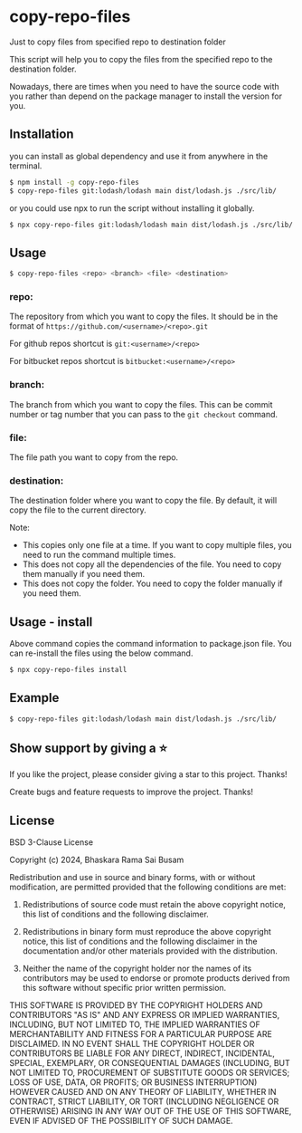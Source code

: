 # copy-repo-files
Just to copy files from specified repo to destination folder

This script will help you to copy the files from the specified repo to the destination folder.

Nowadays, there are times when you need to have the source code with you rather than depend on the package manager to install the version for you.


## Installation

you can install as global dependency and use it from anywhere in the terminal.

```bash
$ npm install -g copy-repo-files
$ copy-repo-files git:lodash/lodash main dist/lodash.js ./src/lib/
```

or you could use npx to run the script without installing it globally.

```bash
$ npx copy-repo-files git:lodash/lodash main dist/lodash.js ./src/lib/
```

## Usage

```bash
$ copy-repo-files <repo> <branch> <file> <destination>
```

### repo:

The repository from which you want to copy the files. It should be in the format of `https://github.com/<username>/<repo>.git`

For github repos shortcut is `git:<username>/<repo>`

For bitbucket repos shortcut is `bitbucket:<username>/<repo>`


### branch: 
The branch from which you want to copy the files. This can be commit number or tag number that you can pass to the `git checkout` command.

### file: 
The file path you want to copy from the repo.

### destination: 
The destination folder where you want to copy the file. By default, it will copy the file to the current directory.


Note: 
- This copies only one file at a time. If you want to copy multiple files, you need to run the command multiple times.
- This does not copy all the dependencies of the file. You need to copy them manually if you need them.
- This does not copy the folder. You need to copy the folder manually if you need them.

## Usage - install

Above command copies the command information to package.json file. You can re-install the files using the below command.

```bash
$ npx copy-repo-files install
```


## Example

```bash
$ copy-repo-files git:lodash/lodash main dist/lodash.js ./src/lib/
```

## Show support by giving a ⭐️

If you like the project, please consider giving a star to this project. Thanks!

Create bugs and feature requests to improve the project. Thanks!

## License

BSD 3-Clause License

Copyright (c) 2024, Bhaskara Rama Sai Busam

Redistribution and use in source and binary forms, with or without
modification, are permitted provided that the following conditions are met:

1. Redistributions of source code must retain the above copyright notice, this
   list of conditions and the following disclaimer.

2. Redistributions in binary form must reproduce the above copyright notice,
   this list of conditions and the following disclaimer in the documentation
   and/or other materials provided with the distribution.

3. Neither the name of the copyright holder nor the names of its
   contributors may be used to endorse or promote products derived from
   this software without specific prior written permission.

THIS SOFTWARE IS PROVIDED BY THE COPYRIGHT HOLDERS AND CONTRIBUTORS "AS IS"
AND ANY EXPRESS OR IMPLIED WARRANTIES, INCLUDING, BUT NOT LIMITED TO, THE
IMPLIED WARRANTIES OF MERCHANTABILITY AND FITNESS FOR A PARTICULAR PURPOSE ARE
DISCLAIMED. IN NO EVENT SHALL THE COPYRIGHT HOLDER OR CONTRIBUTORS BE LIABLE
FOR ANY DIRECT, INDIRECT, INCIDENTAL, SPECIAL, EXEMPLARY, OR CONSEQUENTIAL
DAMAGES (INCLUDING, BUT NOT LIMITED TO, PROCUREMENT OF SUBSTITUTE GOODS OR
SERVICES; LOSS OF USE, DATA, OR PROFITS; OR BUSINESS INTERRUPTION) HOWEVER
CAUSED AND ON ANY THEORY OF LIABILITY, WHETHER IN CONTRACT, STRICT LIABILITY,
OR TORT (INCLUDING NEGLIGENCE OR OTHERWISE) ARISING IN ANY WAY OUT OF THE USE
OF THIS SOFTWARE, EVEN IF ADVISED OF THE POSSIBILITY OF SUCH DAMAGE.
